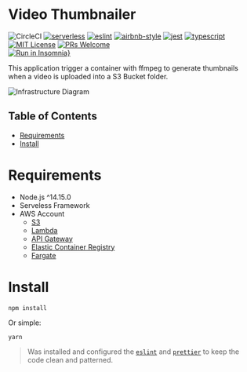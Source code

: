 # Video Thumbnailer
![CircleCI](https://img.shields.io/circleci/build/github/DiegoVictor/video-thumbnailer?style=flat-square&logo=circleci)
[![serverless](https://img.shields.io/badge/serverless-3.15.2-FD5750?style=flat-square&logo=serverless)](https://www.serverless.com/)
[![eslint](https://img.shields.io/badge/eslint-8.20.0-4b32c3?style=flat-square&logo=eslint)](https://eslint.org/)
[![airbnb-style](https://flat.badgen.net/badge/style-guide/airbnb/ff5a5f?icon=airbnb)](https://github.com/airbnb/javascript)
[![jest](https://img.shields.io/badge/jest-28.1.3-brightgreen?style=flat-square&logo=jest)](https://jestjs.io/)
[![typescript](https://img.shields.io/badge/typescript-4.7.4-3178c6?style=flat-square&logo=typescript)](https://www.typescriptlang.org/)
[![MIT License](https://img.shields.io/badge/license-MIT-green?style=flat-square)](https://raw.githubusercontent.com/DiegoVictor/video-thumbnailer/main/LICENSE)
[![PRs Welcome](https://img.shields.io/badge/PRs-welcome-brightgreen.svg?style=flat-square)](http://makeapullrequest.com)<br>
[![Run in Insomnia}](https://insomnia.rest/images/run.svg)]()

This application trigger a container with ffmpeg to generate thumbnails when a video is uploaded into a S3 Bucket folder.

![Infrastructure Diagram]()

## Table of Contents
* [Requirements](#requirements)
* [Install](#install)
# Requirements
* Node.js ^14.15.0
* Serveless Framework
* AWS Account
  * [S3](https://aws.amazon.com/s3/)
  * [Lambda](https://aws.amazon.com/lambda)
  * [API Gateway](https://aws.amazon.com/api-gateway/)
  * [Elastic Container Registry](https://aws.amazon.com/pt/ecr/)
  * [Fargate](https://aws.amazon.com/pt/fargate/)

# Install
```
npm install
```
Or simple:
```
yarn
```
> Was installed and configured the [`eslint`](https://eslint.org/) and [`prettier`](https://prettier.io/) to keep the code clean and patterned.

